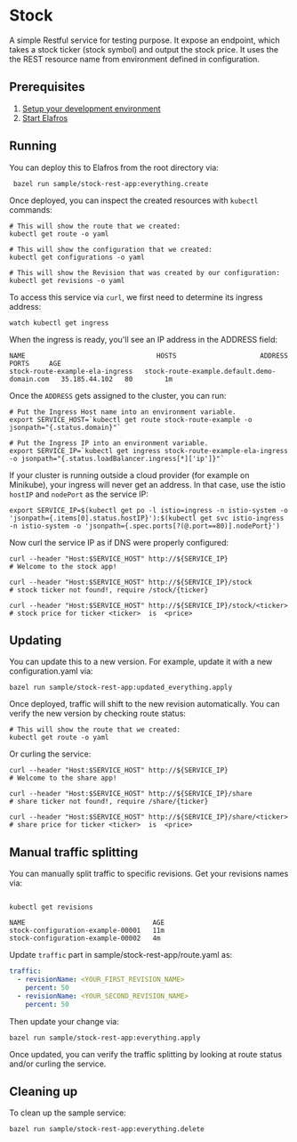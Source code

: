 # Stock

A simple Restful service for testing purpose. It expose an endpoint, which takes
a stock ticker (stock symbol) and output the stock price. It uses the the REST resource
name from environment defined in configuration.

## Prerequisites

1. [Setup your development environment](../../DEVELOPMENT.md#getting-started)
2. [Start Elafros](../../README.md#start-elafros)

## Running

You can deploy this to Elafros from the root directory via:
```shell
 bazel run sample/stock-rest-app:everything.create
```

Once deployed, you can inspect the created resources with `kubectl` commands:

```shell
# This will show the route that we created:
kubectl get route -o yaml
```

```shell
# This will show the configuration that we created:
kubectl get configurations -o yaml
```

```shell
# This will show the Revision that was created by our configuration:
kubectl get revisions -o yaml

```

To access this service via `curl`, we first need to determine its ingress address:
```shell
watch kubectl get ingress
```

When the ingress is ready, you'll see an IP address in the ADDRESS field:

```
NAME                                 HOSTS                     ADDRESS   PORTS     AGE
stock-route-example-ela-ingress   stock-route-example.default.demo-domain.com   35.185.44.102   80        1m
```

Once the `ADDRESS` gets assigned to the cluster, you can run:

```shell
# Put the Ingress Host name into an environment variable.
export SERVICE_HOST=`kubectl get route stock-route-example -o jsonpath="{.status.domain}"`

# Put the Ingress IP into an environment variable.
export SERVICE_IP=`kubectl get ingress stock-route-example-ela-ingress -o jsonpath="{.status.loadBalancer.ingress[*]['ip']}"`
```

If your cluster is running outside a cloud provider (for example on Minikube),
your ingress will never get an address. In that case, use the istio `hostIP` and `nodePort` as the service IP:

```shell
export SERVICE_IP=$(kubectl get po -l istio=ingress -n istio-system -o 'jsonpath={.items[0].status.hostIP}'):$(kubectl get svc istio-ingress -n istio-system -o 'jsonpath={.spec.ports[?(@.port==80)].nodePort}')
```

Now curl the service IP as if DNS were properly configured:

```shell
curl --header "Host:$SERVICE_HOST" http://${SERVICE_IP}
# Welcome to the stock app!
```

```shell
curl --header "Host:$SERVICE_HOST" http://${SERVICE_IP}/stock
# stock ticker not found!, require /stock/{ticker}
```

```shell
curl --header "Host:$SERVICE_HOST" http://${SERVICE_IP}/stock/<ticker>
# stock price for ticker <ticker>  is  <price>
```

## Updating

You can update this to a new version. For example, update it with a new configuration.yaml via:
```shell
bazel run sample/stock-rest-app:updated_everything.apply
```

Once deployed, traffic will shift to the new revision automatically. You can verify the new version
by checking route status:
```shell
# This will show the route that we created:
kubectl get route -o yaml
```

Or curling the service:

```shell
curl --header "Host:$SERVICE_HOST" http://${SERVICE_IP}
# Welcome to the share app!
```

```shell
curl --header "Host:$SERVICE_HOST" http://${SERVICE_IP}/share
# share ticker not found!, require /share/{ticker}
```

```shell
curl --header "Host:$SERVICE_HOST" http://${SERVICE_IP}/share/<ticker>
# share price for ticker <ticker>  is  <price>
```

## Manual traffic splitting

You can manually split traffic to specific revisions. Get your revisions names via:
```shell

kubectl get revisions

NAME                                AGE
stock-configuration-example-00001   11m
stock-configuration-example-00002   4m
```

Update `traffic` part in sample/stock-rest-app/route.yaml as:
```yaml
traffic:
  - revisionName: <YOUR_FIRST_REVISION_NAME>
    percent: 50
  - revisionName: <YOUR_SECOND_REVISION_NAME>
    percent: 50
```

Then update your change via:
```shell
bazel run sample/stock-rest-app:everything.apply
```

Once updated, you can verify the traffic splitting by looking at route status and/or curling
the service.

## Cleaning up

To clean up the sample service:

```shell
bazel run sample/stock-rest-app:everything.delete
```
